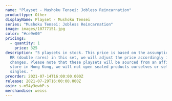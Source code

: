 ```yaml
---
name: "Playset - Mushoku Tensei: Jobless Reincarnation"
producttype: Other
displayName: Playset - Mushoku Tensei
series: "Mushoku Tensei: Jobless Reincarnation"
image: images/10777151.jpg
color: "#ce9e00"
pricings:
  - quantity: 1
    price: 325
description: "5 playsets in stock. This price is based on the assumption of a 10
  RR (double rares) in this set, we will adjust the price accordingly if this
  changes. Please note that these playsets will be sourced from an affiliate
  store in Hong Kong, we will not open sealed products ourselves or sell any
  singles. "
preorder: 2021-07-14T16:00:00.000Z
release: 2021-07-29T16:00:00.000Z
asin: s-m54y3ewbP-s
merchandise: weiss
---
```


